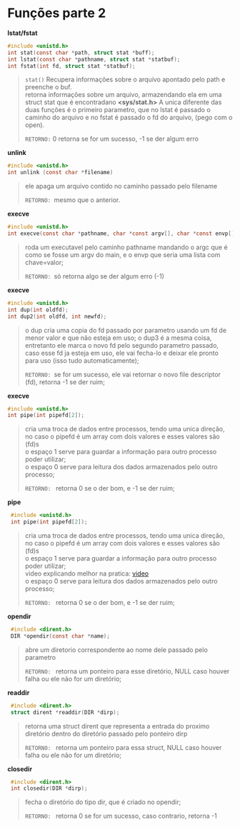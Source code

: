 # Funções parte 2

**lstat/fstat**  
 
 ```c
 #include <unistd.h>
 int stat(const char *path, struct stat *buff);  
 int lstat(const char *pathname, struct stat *statbuf);
 int fstat(int fd, struct stat *statbuf);
 ```
> `stat()` Recupera informações sobre o arquivo apontado pelo path e preenche o buf.  
> retorna informações sobre um arquivo,
> armazendando ela em uma struct stat que é encontradano **<sys/stat.h>**
> A unica diferente das duas funções é o primeiro parametro, 
> que no lstat é passado o caminho do arquivo e no fstat é passado o fd do arquivo, (pego com o open).  
>
> `RETORNO:` 0 retorna se for um sucesso, -1 se der algum erro
> 
> 
**unlink**
 ```c
 #include <unistd.h>
 int unlink (const char *filename)
 ```
 > ele apaga um arquivo contido no caminho passado pelo filename  
 >
 > `RETORNO: `mesmo que o anterior.

 **execve**
  ```c
 #include <unistd.h>
 int execve(const char *pathname, char *const argv[], char *const envp[]);
 ```
 > roda um executavel pelo caminho pathname mandando o argc que é como se fosse um argv do main, e o envp que seria uma lista com chave=valor;  
 >
 > `RETORNO: `só retorna algo se der algum erro (-1)

  **execve**
  ```c
 #include <unistd.h>
 int dup(int oldfd);
 int dup2(int oldfd, int newfd);
 ```
 > o dup cria uma copia do fd passado por parametro usando um fd de menor valor e que não esteja em uso;
 > o dup3 é a mesma coisa, entretanto ele marca o novo fd pelo segundo parametro passado, caso esse fd ja esteja em uso, ele vai fecha-lo e deixar ele pronto para uso (isso tudo automaticamente); 
 >
 > `RETORNO: `se for um sucesso, ele vai retornar o novo file descriptor (fd), retorna -1 se der ruim;

  **execve**
  ```c
 #include <unistd.h>
 int pipe(int pipefd[2]);
 ```
 > cria uma troca de dados entre processos, tendo uma unica direção,  
 > no caso o pipefd é um array com dois valores e esses valores são (fd)s  
 > o espaço 1 serve para guardar a informação para outro processo poder utilizar;  
 > o espaço 0 serve para leitura dos dados armazenados pelo outro processo;
 >
 > `RETORNO: ` retorna 0 se o der bom, e -1 se der ruim;


**pipe**
```c
 #include <unistd.h>
 int pipe(int pipefd[2]);
 ```
 > cria uma troca de dados entre processos, tendo uma unica direção,  
 > no caso o pipefd é um array com dois valores e esses valores são (fd)s  
 > o espaço 1 serve para guardar a informação para outro processo poder utilizar;  
 >video explicando melhor na pratica: [video](https://www.youtube.com/watch?v=Mqb2dVRe0uo&ab_channel=CodeVault)  
 > o espaço 0 serve para leitura dos dados armazenados pelo outro processo;
 >
 > `RETORNO: ` retorna 0 se o der bom, e -1 se der ruim;


**opendir**
```c
 #include <dirent.h>
 DIR *opendir(const char *name);
 ```
 > abre um diretorio correspondente ao nome dele passado pelo parametro
 >
 > `RETORNO: ` retorna um ponteiro para esse diretório, NULL caso houver falha ou ele não for um diretório;

 **readdir**
```c
 #include <dirent.h>
 struct dirent *readdir(DIR *dirp);
 ```
 > retorna uma struct dirent que representa a entrada do proximo diretório dentro do diretório passado pelo ponteiro dirp
 >
 > `RETORNO: ` retorna um ponteiro para essa struct, NULL caso houver falha ou ele não for um diretório;

  **closedir**
```c
 #include <dirent.h>
 int closedir(DIR *dirp);
 ```
 > fecha o diretório do tipo dir, que é criado no opendir;
 >
 > `RETORNO: ` retorna 0 se for um sucesso, caso contrario, retorna -1